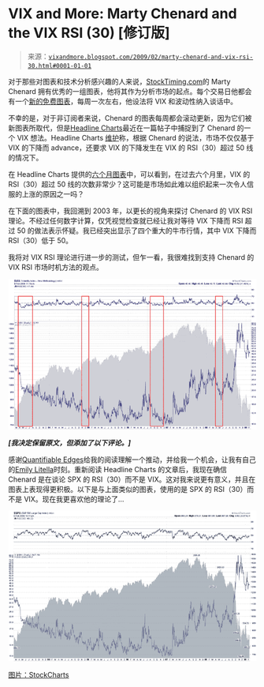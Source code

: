 <!--yml

类别：未分类

日期：2024-05-18 18:01:06

-->

# VIX and More: Marty Chenard and the VIX RSI (30) [修订版]

> 来源：[`vixandmore.blogspot.com/2009/02/marty-chenard-and-vix-rsi-30.html#0001-01-01`](http://vixandmore.blogspot.com/2009/02/marty-chenard-and-vix-rsi-30.html#0001-01-01)

对于那些对图表和技术分析感兴趣的人来说，[StockTiming.com](http://www.stocktiming.com/)的 Marty Chenard 拥有优秀的一组图表，他将其作为分析市场的起点。每个交易日他都会有一个[新的免费图表](http://www.stocktiming.com/Stock-Market-Daily-Analysis.htm)，每周一次左右，他设法将 VIX 和波动性纳入谈话中。

不幸的是，对于非订阅者来说，Chenard 的图表每周都会滚动更新，因为它们被新图表所取代，但是[Headline Charts](http://headlinecharts.blog.com/)最近在一篇帖子中捕捉到了 Chenard 的一个 VIX 想法。Headline Charts [维护](http://headlinecharts.blog.com/4561403/)称，根据 Chenard 的说法，市场不仅仅基于 VIX 的下降而 advance，还要求 VIX 的下降发生在 VIX 的 RSI（30）超过 50 线的情况下。

在 Headline Charts 提供的[六个月图表](http://headlinecharts.blog.com/4561403/)中，可以看到，在过去六个月里，VIX 的 RSI（30）超过 50 线的次数非常少？这可能是市场如此难以组织起来一次令人信服的上涨的原因之一吗？

在下面的图表中，我回溯到 2003 年，以更长的视角来探讨 Chenard 的 VIX RSI 理论。不经过任何数字计算，仅凭视觉检查就已经让我对等待 VIX 下降而 RSI 超过 50 的做法表示怀疑。我已经突出显示了四个重大的牛市行情，其中 VIX 下降而 RSI（30）低于 50。

我将对 VIX RSI 理论进行进一步的测试，但乍一看，我很难找到支持 Chenard 的 VIX RSI 市场时机方法的观点。

![](img/22212c9e787b499c25e28f53f9efb5fe.png)

***[我决定保留原文，但添加了以下评论。]***

感谢[Quantifiable Edges](http://quantifiableedges.blogspot.com/)给我的阅读理解一个推动，并给我一个机会，让我有自己的[Emily Litella](http://en.wikipedia.org/wiki/Emily_Litella)时刻。重新阅读 Headline Charts 的文章后，我现在确信 Chenard 是在谈论 SPX 的 RSI（30）而不是 VIX。这对我来说更有意义，并且在图表上表现得更积极。以下是与上面类似的图表，使用的是 SPX 的 RSI（30）而不是 VIX。现在我更喜欢他的理论了…

![](img/5ef867641d8a9d85aed4526a1e673be0.png)

[图片：StockCharts](https://www.stockcharts.com/)
